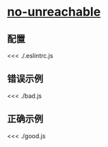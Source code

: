 # [no-unreachable](https://eslint.org/docs/rules/no-unreachable)

## 配置

<<< ./.eslintrc.js

## 错误示例

<<< ./bad.js

## 正确示例

<<< ./good.js
